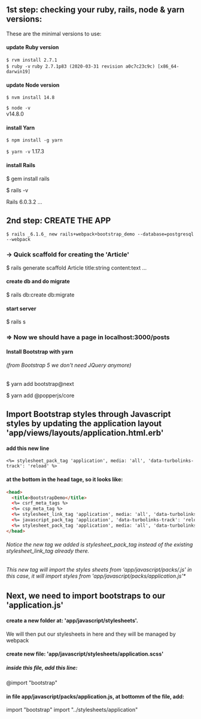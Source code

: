 ## 1st step: checking your ruby, rails, node & yarn versions:

These are the minimal versions to use:

#### update Ruby version  
`$ rvm install 2.7.1`  
`$ ruby -v`
`ruby 2.7.1p83 (2020-03-31 revision a0c7c23c9c) [x86_64-darwin19]`
#### update Node version
`$ nvm install 14.8`

`$ node -v`  
v14.8.0

#### install Yarn
`$ npm install -g yarn`

`$ yarn -v`
1.17.3

#### install Rails
$ gem install rails

$ rails -v

Rails 6.0.3.2
...


## 2nd step: CREATE THE APP 
`$ rails _6.1.6_ new rails+webpack+bootstrap_demo --database=postgresql --webpack`

### -> Quick scaffold for creating the 'Article' 
$ rails generate scaffold Article title:string content:text
...

#### create db and do migrate
$ rails db:create db:migrate 

#### start server
$ rails s

### => Now we should have a page in localhost:3000/posts

#### Install Bootstrap with yarn 
###### (from Bootstrap 5 we don't need JQuery anymore)

$ yarn add bootstrap@next

$ yarn add @popperjs/core




## Import Bootstrap styles through Javascript styles by updating the application layout 'app/views/layouts/application.html.erb'

#### add this new line
`<%= stylesheet_pack_tag 'application', media: 'all', 'data-turbolinks-track': 'reload' %>`
#### at the bottom in the head tage, so it looks like:
```html
<head>
  <title>BootstrapDemo</title>
  <%= csrf_meta_tags %>
  <%= csp_meta_tag %>
  <%= stylesheet_link_tag 'application', media: 'all', 'data-turbolinks-track': 'reload' %>
  <%= javascript_pack_tag 'application', 'data-turbolinks-track': 'reload' %>
  <%= stylesheet_pack_tag 'application', media: 'all', 'data-turbolinks-track': 'reload' %>
</head>
```

###### *Notice the new tag we added is stylesheet_pack_tag instead of the existing stylesheet_link_tag already there.*
###### *This new tag will import the styles sheets from 'app/javascript/packs/*.js' in this case, it will import styles from 'app/javascript/packs/application.js'*



## Next, we need to import bootstraps to our 'application.js'

#### create a new folder at: 'app/javascript/stylesheets'.
We will then put our stylesheets in here and they will be managed by webpack

#### create new file: 'app/javascript/stylesheets/application.scss'
##### inside this file, add this line:
@import "bootstrap"

#### in file app/javascript/packs/application.js, at bottomm of the file, add:
import "bootstrap"
import "../stylesheets/application"
